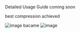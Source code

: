 Detailed Usage Guide coming soon

best compression achieved

![image](https://github.com/user-attachments/assets/dfb4c275-6b62-4d09-aba5-de1baca0d6e2)
bacame 
![image](https://github.com/user-attachments/assets/ed7df6d8-819d-486d-87ac-1d6984bea984)
